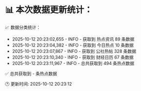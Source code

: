 📊 本次数据更新统计：
==========================

📈 数据分类统计：
- 2025-10-12 20:23:02,655 - INFO - 获取到 热点资讯 89 条数据
- 2025-10-12 20:23:04,382 - INFO - 获取到 今日热点 10 条数据
- 2025-10-12 20:23:07,867 - INFO - 获取到 公社热帖 328 条数据
- 2025-10-12 20:23:10,340 - INFO - 获取到 财经日历 67 条数据
- 2025-10-12 20:23:11,967 - INFO - 总共获取到 494 条热点数据

✅ 总共获取到 - 条热点数据

🕐 更新时间: 2025-10-12 20:23:12
